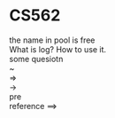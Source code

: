 # CS562
the name in pool is free  
What is log? How to use it.  
some quesiotn<br />
~<br />
=><br />
-><br />
pre<br />
reference ==><br />
